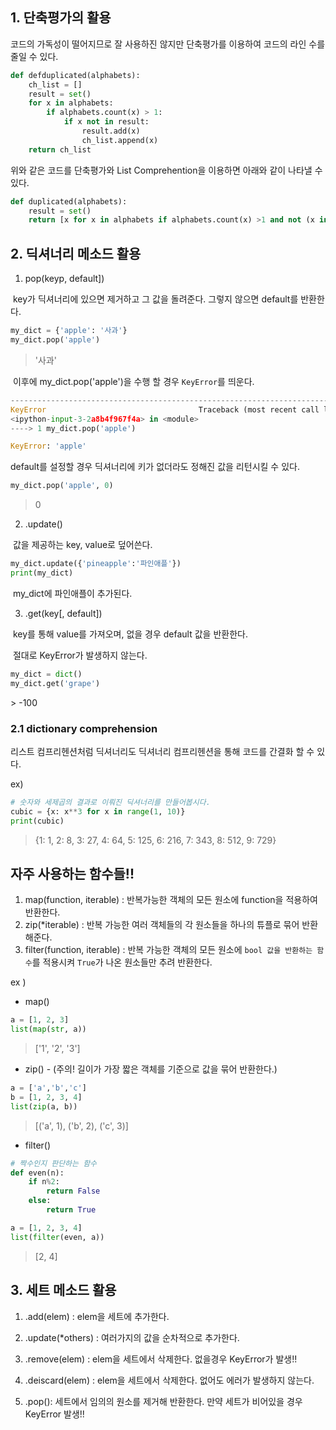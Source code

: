 ## 1.  단축평가의 활용

코드의 가독성이 떨어지므로 잘 사용하진 않지만 단축평가를 이용하여 코드의 라인 수를 줄일 수 있다.

``` python
def defduplicated(alphabets):
    ch_list = []
    result = set()
    for x in alphabets:
        if alphabets.count(x) > 1:
            if x not in result:
            	result.add(x)
                ch_list.append(x)
    return ch_list
```

위와 같은 코드를 단축평가와 List Comprehention을 이용하면 아래와 같이 나타낼 수 있다.

```python
def duplicated(alphabets):
    result = set()
    return [x for x in alphabets if alphabets.count(x) >1 and not (x in result or result.add(x))]
```



## 2. 딕셔너리 메소드 활용

1) pop(keyp, default])

​	key가 딕셔너리에 있으면 제거하고 그 값을 돌려준다. 그렇지 않으면 default를 반환한다.

``` python
my_dict = {'apple': '사과'}
my_dict.pop('apple')
```

> '사과'

​	이후에 my_dict.pop('apple')을 수행 할 경우 `KeyError`를 띄운다.

``` python
---------------------------------------------------------------------------
KeyError                                  Traceback (most recent call last)
<ipython-input-3-2a8b4f967f4a> in <module>
----> 1 my_dict.pop('apple')

KeyError: 'apple'
```

default를 설정할 경우 딕셔너리에 키가 없더라도 정해진 값을 리턴시킬 수 있다.

``` python
my_dict.pop('apple', 0)
```

> 0



2) .update()

​	값을 제공하는 key, value로 덮어쓴다.

``` python
my_dict.update({'pineapple':'파인애플'})
print(my_dict)
```

​	my_dict에 파인애플이 추가된다.

3) .get(key[, default])

​	key를 통해 value를 가져오며, 없을 경우 default 값을 반환한다.

​	절대로 KeyError가 발생하지 않는다. 

``` python
my_dict = dict()
my_dict.get('grape')
```

\> -100

### 2.1 dictionary comprehension

리스트 컴프리헨션처럼 딕셔너리도 딕셔너리 컴프리헨션을 통해 코드를 간결화 할 수 있다.

ex)

```  python
# 숫자와 세제곱의 결과로 이뤄진 딕셔너리를 만들어봅시다.
cubic = {x: x**3 for x in range(1, 10)}
print(cubic)
```

> {1: 1, 2: 8, 3: 27, 4: 64, 5: 125, 6: 216, 7: 343, 8: 512, 9: 729}



## 자주 사용하는 함수들!!

1. map(function, iterable) : 반복가능한 객체의 모든 원소에 function을 적용하여 반환한다.
2. zip(*iterable) : 반복 가능한 여러 객체들의 각 원소들을 하나의 튜플로 묶어  반환해준다.
3. filter(function, iterable) : 반복 가능한 객체의 모든 원소에 `bool 값을 반환하는 함수`를 적용시켜 `True`가 나온 원소들만 추려 반환한다.



ex )

* map()

``` python
a = [1, 2, 3]
list(map(str, a))
```

> ['1', '2', '3']

* zip() - (주의! 길이가 가장 짧은 객체를 기준으로 값을 묶어 반환한다.)

``` python
a = ['a','b','c']
b = [1, 2, 3, 4]
list(zip(a, b))
```

> [('a', 1), ('b', 2), ('c', 3)]

* filter()

```python
# 짝수인지 판단하는 함수
def even(n):
    if n%2:
        return False
    else:
        return True
```

```python
a = [1, 2, 3, 4]
list(filter(even, a))
```

> [2, 4]



## 3. 세트 메소드 활용

1) .add(elem) : elem을 세트에 추가한다.

2) .update(*others) : 여러가지의 값을 순차적으로 추가한다.

3) .remove(elem) : elem을 세트에서 삭제한다. 없을경우 KeyError가 발생!!

4) .deiscard(elem) : elem을 세트에서 삭제한다. 없어도 에러가 발생하지 않는다.

5) .pop(): 세트에서 임의의 원소를 제거해 반환한다. 만약 세트가 비어있을 경우 KeyError 발생!!

